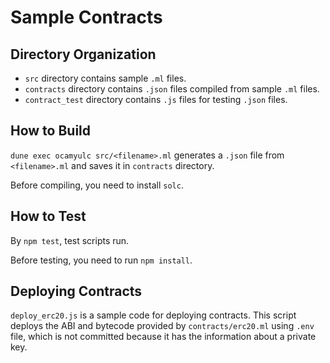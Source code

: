 # Sample Contracts

## Directory Organization

- `src` directory contains sample `.ml` files.
- `contracts` directory contains `.json` files compiled from sample `.ml` files.
- `contract_test` directory contains `.js` files for testing `.json` files.

## How to Build

`dune exec ocamyulc src/<filename>.ml` generates a `.json` file from `<filename>.ml` and
saves it in `contracts` directory.

Before compiling, you need to install `solc`.

## How to Test

By `npm test`, test scripts run.

Before testing, you need to run `npm install`.

## Deploying Contracts

`deploy_erc20.js` is a sample code for deploying contracts. 
This script deploys the ABI and bytecode provided by `contracts/erc20.ml` using `.env` file,
which is not committed because it has the information about a private key.
